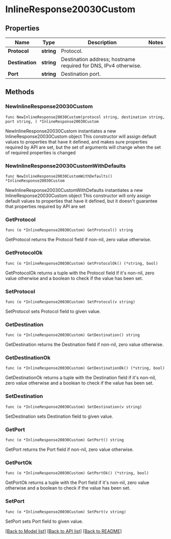 # InlineResponse20030Custom

## Properties

Name | Type | Description | Notes
------------ | ------------- | ------------- | -------------
**Protocol** | **string** | Protocol. | 
**Destination** | **string** | Destination address; hostname required for DNS, IPv4 otherwise. | 
**Port** | **string** | Destination port. | 

## Methods

### NewInlineResponse20030Custom

`func NewInlineResponse20030Custom(protocol string, destination string, port string, ) *InlineResponse20030Custom`

NewInlineResponse20030Custom instantiates a new InlineResponse20030Custom object
This constructor will assign default values to properties that have it defined,
and makes sure properties required by API are set, but the set of arguments
will change when the set of required properties is changed

### NewInlineResponse20030CustomWithDefaults

`func NewInlineResponse20030CustomWithDefaults() *InlineResponse20030Custom`

NewInlineResponse20030CustomWithDefaults instantiates a new InlineResponse20030Custom object
This constructor will only assign default values to properties that have it defined,
but it doesn't guarantee that properties required by API are set

### GetProtocol

`func (o *InlineResponse20030Custom) GetProtocol() string`

GetProtocol returns the Protocol field if non-nil, zero value otherwise.

### GetProtocolOk

`func (o *InlineResponse20030Custom) GetProtocolOk() (*string, bool)`

GetProtocolOk returns a tuple with the Protocol field if it's non-nil, zero value otherwise
and a boolean to check if the value has been set.

### SetProtocol

`func (o *InlineResponse20030Custom) SetProtocol(v string)`

SetProtocol sets Protocol field to given value.


### GetDestination

`func (o *InlineResponse20030Custom) GetDestination() string`

GetDestination returns the Destination field if non-nil, zero value otherwise.

### GetDestinationOk

`func (o *InlineResponse20030Custom) GetDestinationOk() (*string, bool)`

GetDestinationOk returns a tuple with the Destination field if it's non-nil, zero value otherwise
and a boolean to check if the value has been set.

### SetDestination

`func (o *InlineResponse20030Custom) SetDestination(v string)`

SetDestination sets Destination field to given value.


### GetPort

`func (o *InlineResponse20030Custom) GetPort() string`

GetPort returns the Port field if non-nil, zero value otherwise.

### GetPortOk

`func (o *InlineResponse20030Custom) GetPortOk() (*string, bool)`

GetPortOk returns a tuple with the Port field if it's non-nil, zero value otherwise
and a boolean to check if the value has been set.

### SetPort

`func (o *InlineResponse20030Custom) SetPort(v string)`

SetPort sets Port field to given value.



[[Back to Model list]](../README.md#documentation-for-models) [[Back to API list]](../README.md#documentation-for-api-endpoints) [[Back to README]](../README.md)


